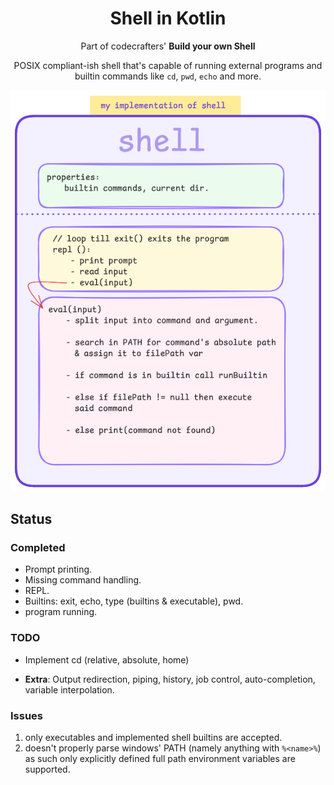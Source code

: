 <div align="center">
   <h1>Shell in Kotlin</h1>
   <p>Part of codecrafters' <b>Build your own Shell</b></p>

   <p>POSIX compliant-ish shell that's capable of running external programs and builtin
   commands like <code>cd</code>, <code>pwd</code>, <code>echo</code> and more.</p>
   <img src="./assets/shell-implementation.png" alt="small graphic showcasing shell's implementation"/>
</div>

## Status

### Completed

- Prompt printing.
- Missing command handling.
- REPL.
- Builtins: exit, echo, type (builtins & executable), pwd.
- program running.

### TODO

- Implement cd (relative, absolute, home)

- **Extra**: Output redirection, piping, history, job control, auto-completion, variable interpolation.

### Issues

1. only executables and implemented shell builtins are accepted.
2. doesn't properly parse windows' PATH
   (namely anything with `%<name>%`) as such only explicitly defined full path environment variables are supported.